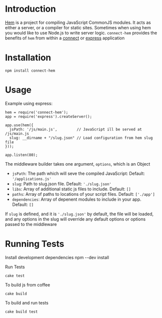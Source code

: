 # Introduction

[Hem](http://spinejs.com/docs/hem) is a project for compiling JavaScript
CommonJS modules. It acts as either a server, or a compiler for static
sites. Sometimes when using hem you would like to use Node.js to write
server logic. `connect-hem` provides the benefits of `hem` from within a
[connect](http://www.senchalabs.org/connect/) or
[express](http://expressjs.com) application
# Installation

    npm install connect-hem

# Usage

Example using express:

    hem = require('connect-hem');
    app = require('express').createServer();

    app.use(hem({
      jsPath: '/js/main.js',         // JavaScript ill be served at /js/main.js
      slug: __dirname + "/slug.json" // Load configuration from hem slug file
    }));

    app.listen(80);

The middleware builder takes one argument, `options`, which is an Object 
  * `jsPath`: The path which will seve the compiled JavaScript: Default: `'/applications.js'`
  * `slug`: Path to slug.json file. Default: `'./slug.json'`
  * `libs`: Array of additional static js files to include. Default: `[]`
  * `paths`: Array of paths to locations of your script files. Default: `['./app']`
  * `dependencies`: Array of depenent modules to include in your app.  Default: `[]`

If `slug` is defined, and it is `'./slug.json'` by default, the file
will be loaded, and any options in the slug will override any default
options or options passed to the middleware



# Running Tests

Install development dependencies
    npm --dev install

Run Tests

    cake test

To build js from coffee

    cake build

To build and run tests

    cake build test

